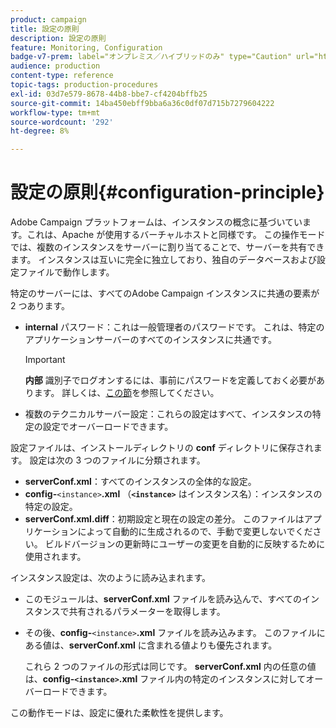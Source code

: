 ```yaml
---
product: campaign
title: 設定の原則
description: 設定の原則
feature: Monitoring, Configuration
badge-v7-prem: label="オンプレミス／ハイブリッドのみ" type="Caution" url="https://experienceleague.adobe.com/docs/campaign-classic/using/installing-campaign-classic/architecture-and-hosting-models/hosting-models-lp/hosting-models.html?lang=ja" tooltip="オンプレミスデプロイメントとハイブリッドデプロイメントにのみ適用されます"
audience: production
content-type: reference
topic-tags: production-procedures
exl-id: 03d7e579-8678-44b8-bbe7-cf4204bffb25
source-git-commit: 14ba450ebff9bba6a36c0df07d715b7279604222
workflow-type: tm+mt
source-wordcount: '292'
ht-degree: 8%

---
```


# 設定の原則{#configuration-principle}



Adobe Campaign プラットフォームは、インスタンスの概念に基づいています。これは、Apache が使用するバーチャルホストと同様です。 この操作モードでは、複数のインスタンスをサーバーに割り当てることで、サーバーを共有できます。 インスタンスは互いに完全に独立しており、独自のデータベースおよび設定ファイルで動作します。

特定のサーバーには、すべてのAdobe Campaign インスタンスに共通の要素が 2 つあります。

* **internal** パスワード：これは一般管理者のパスワードです。 これは、特定のアプリケーションサーバーのすべてのインスタンスに共通です。

  >[!IMPORTANT]
  >
  >**内部** 識別子でログオンするには、事前にパスワードを定義しておく必要があります。 詳しくは、[この節](../../installation/using/configuring-campaign-server.md#internal-identifier)を参照してください。

* 複数のテクニカルサーバー設定：これらの設定はすべて、インスタンスの特定の設定でオーバーロードできます。

設定ファイルは、インストールディレクトリの **conf** ディレクトリに保存されます。 設定は次の 3 つのファイルに分類されます。

* **serverConf.xml**：すべてのインスタンスの全体的な設定。
* **config-**`<instance>`**.xml** （**`<instance>`** はインスタンス名）：インスタンスの特定の設定。
* **serverConf.xml.diff**：初期設定と現在の設定の差分。 このファイルはアプリケーションによって自動的に生成されるので、手動で変更しないでください。 ビルドバージョンの更新時にユーザーの変更を自動的に反映するために使用されます。

インスタンス設定は、次のように読み込まれます。

* このモジュールは、**serverConf.xml** ファイルを読み込んで、すべてのインスタンスで共有されるパラメーターを取得します。
* その後、**config-**`<instance>`**.xml** ファイルを読み込みます。 このファイルにある値は、**serverConf.xml** に含まれる値よりも優先されます。

  これら 2 つのファイルの形式は同じです。 **serverConf.xml** 内の任意の値は、**config-`<instance>`.xml** ファイル内の特定のインスタンスに対してオーバーロードできます。

この動作モードは、設定に優れた柔軟性を提供します。
